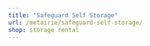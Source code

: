 ```yaml
---
title: "Safeguard Self Storage"
url: /metairie/safeguard-self-storage/
shop: storage rental
---
```


